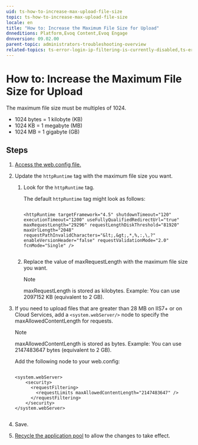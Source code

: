 ```yaml
---
uid: ts-how-to-increase-max-upload-file-size
topic: ts-how-to-increase-max-upload-file-size
locale: en
title: "How to: Increase the Maximum File Size for Upload"
dnneditions: Platform,Evoq Content,Evoq Engage
dnnversion: 09.02.00
parent-topic: administrators-troubleshooting-overview
related-topics: ts-error-login-ip-filtering-is-currently-disabled,ts-error-another-user-has-taken-action-on-the-page,ts-error-unknown-server-tag-DNNComboBox,ts-error-could-not-load-awssdk,ts-error-sql-timeout,ts-error-argumentnullexception-after-move-upgrade,ts-install-missing-resources,ts-mixed-content-ssl,ts-broken-profile-image,ts-page-remains-in-draft,ts-unable-to-remove-page-redirect-urls,ts-site-theme-not-loading,ts-incomplete-content-localization,ts-missing-persona-bar
---
```


# How to: Increase the Maximum File Size for Upload

The maximum file size must be multiples of 1024.

*   1024 bytes = 1 kilobyte (KB)
*   1024 KB = 1 megabyte (MB)
*   1024 MB = 1 gigabyte (GB)

## Steps

1.  [Access the web.config file.](xref:access-web-config)
2.  Update the `httpRuntime` tag with the maximum file size you want.
    1.  Look for the `httpRuntime` tag.
        
        The default `httpRuntime` tag might look as follows:
        
        ```
        
        <httpRuntime targetFramework="4.5" shutdownTimeout="120" executionTimeout="1200" useFullyQualifiedRedirectUrl="true" maxRequestLength="29296" requestLengthDiskThreshold="81920" maxUrlLength="2048" requestPathInvalidCharacters="&lt;,&gt;,*,%,:,\,?" enableVersionHeader="false" requestValidationMode="2.0" fcnMode="Single" />
                                    
        ```
        
    2.  Replace the value of maxRequestLength with the maximum file size you want.
        
        > [!NOTE]
        > maxRequestLength is stored as kilobytes. Example: You can use 2097152 KB (equivalent to 2 GB).
        
3.  If you need to upload files that are greater than 28 MB on IIS7+ or on Cloud Services, add a `<system.webServer/>` node to specify the maxAllowedContentLength for requests.
    
    > [!NOTE]
    > maxAllowedContentLength is stored as bytes. Example: You can use 2147483647 bytes (equivalent to 2 GB).
    
    Add the following node to your web.config:
    
    ```
    
    <system.webServer>
        <security>
          <requestFiltering>
            <requestLimits maxAllowedContentLength="2147483647" />
          </requestFiltering>
        </security>
    </system.webServer>
                        
    ```
    
4.  Save.
5.  [Recycle the application pool](https://technet.microsoft.com/en-us/library/cc770764(v=ws.10).aspx) to allow the changes to take effect.